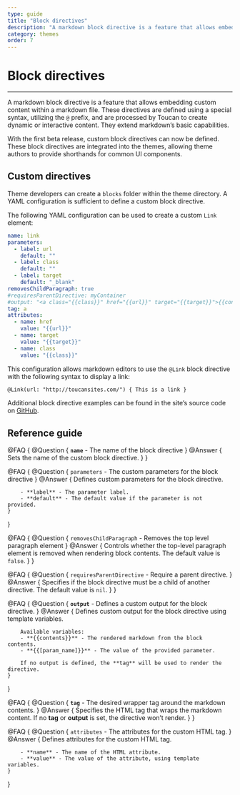 ```yaml
---
type: guide
title: "Block directives"
description: "A markdown block directive is a feature that allows embedding custom content within a markdown file."
category: themes
order: 7
---
```


# Block directives
---

A markdown block directive is a feature that allows embedding custom content within a markdown file. These directives are defined using a special syntax, utilizing the `@` prefix, and are processed by Toucan to create dynamic or interactive content. They extend markdown’s basic capabilities.

With the first beta release, custom block directives can now be defined. These block directives are integrated into the themes, allowing theme authors to provide shorthands for common UI components.

## Custom directives

Theme developers can create a `blocks` folder within the theme directory. A YAML configuration is sufficient to define a custom block directive.

The following YAML configuration can be used to create a custom `Link` element:

```yaml
name: link
parameters:
  - label: url
    default: ""
  - label: class
    default: ""
  - label: target
    default: "_blank"
removesChildParagraph: true
#requiresParentDirective: myContainer
#output: "<a class="{{class}}" href="{{url}}" target="{{target}}">{{contents}}</a>" 
tag: a
attributes:
  - name: href
    value: "{{url}}"
  - name: target
    value: "{{target}}"
  - name: class
    value: "{{class}}"
```

This configuration allows markdown editors to use the `@Link` block directive with the following syntax to display a link:

```md
@Link(url: "http://toucansites.com/") { This is a link }
```

Additional block directive examples can be found in the site’s source code on [GitHub](https://github.com/toucansites/website/tree/main/src/themes/default/blocks).


## Reference guide

@FAQ {
    @Question { 
        **`name`** - The name of the block directive
    }
    @Answer { 
        Sets the name of the custom block directive.
    }
}

@FAQ {
    @Question { 
        `parameters` - The custom parameters for the block directive
    }
    @Answer { 
        Defines custom parameters for the block directive.

        - **label** - The parameter label.
        - **default** - The default value if the parameter is not provided.
    }
}

@FAQ {
    @Question { 
        `removesChildParagraph` - Removes the top level paragraph element 
    }
    @Answer { 
        Controls whether the top-level paragraph element is removed when rendering block contents. The default value is `false`.
    }
}

@FAQ {
    @Question { 
        `requiresParentDirective` - Require a parent directive.
    }
    @Answer { 
        Specifies if the block directive must be a child of another directive. The default value is `nil`.
    }
}

@FAQ {
    @Question { 
        **`output`** - Defines a custom output for the block directive.
    }
    @Answer { 
        Defines custom output for the block directive using template variables.

        Available variables:
        - **{{contents}}** - The rendered markdown from the block contents.
        - **{{[param_name]}}** - The value of the provided parameter.

        If no output is defined, the **tag** will be used to render the directive.
    }
}

@FAQ {
    @Question { 
        **`tag`** - The desired wrapper tag around the markdown contents.
    }
    @Answer { 
        Specifies the HTML tag that wraps the markdown content. If no **tag** or **output** is set, the directive won’t render.
    }
}

@FAQ {
    @Question { 
        `attributes` - The attributes for the custom HTML tag.
    }
    @Answer { 
        Defines attributes for the custom HTML tag.

        - **name** - The name of the HTML attribute.
        - **value** - The value of the attribute, using template variables.
    }
}
